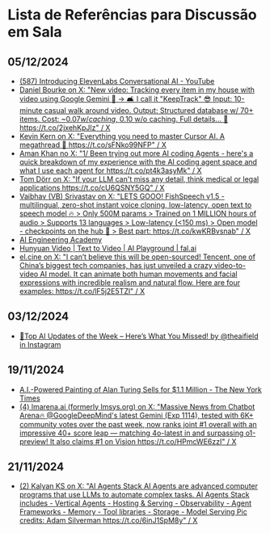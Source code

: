 # Lista de Referências para Discussão em Sala

## 05/12/2024

* [(587) Introducing ElevenLabs Conversational AI - YouTube](https://www.youtube.com/watch?v=v-EYzZCLF48) 
* [Daniel Bourke on X: "New video: Tracking every item in my house with video using Google Gemini 🎥 -&gt; 🛋️ I call it "KeepTrack" 😎 Input: 10-minute casual walk around video. Output: Structured database w/ 70+ items. Cost: ~$0.07 w/ caching, ~$0.10 w/o caching. Full details... 🧵 https://t.co/2jxehKpJlz" / X](https://x.com/mrdbourke/status/1863870479167279486)
* [Kevin Kern on X: "Everything you need to master Cursor AI. A megathread 🧵 https://t.co/sFNko99NFP" / X](https://x.com/kregenrek/status/1864366118548197831)
* [Aman Khan no X: "1/ Been trying out more AI coding Agents - here's a quick breakdown of my experience with the AI coding agent space and what I use each agent for https://t.co/pt4k3asyMk" / X](https://x.com/_amankhan/status/1863943130472464572)
* [Tom Dörr on X: "If your LLM can't miss any detail, think medical or legal applications https://t.co/cU6QSNY5GQ" / X](https://x.com/tom_doerr/status/1864112814467535235)
* [Vaibhav (VB) Srivastav on X: "LETS GOOO! FishSpeech v1.5 - multilingual, zero-shot instant voice cloning, low-latency, open text to speech model 🔥 &gt; Only 500M params &gt; Trained on 1 MILLION hours of audio &gt; Supports 13 languages &gt; Low-latency (&lt;150 ms) &gt; Open model - checkpoints on the hub 🤗 &gt; Best part: https://t.co/kwKRBvsnab" / X](https://x.com/reach_vb/status/1864382548685492339)
* [AI Engineering Academy](https://aiengineering.academy/)
* [Hunyuan Video | Text to Video | AI Playground | fal.ai](https://fal.ai/models/fal-ai/hunyuan-video/playground)
* [el.cine on X: "I can’t believe this will be open-sourced! Tencent, one of China’s biggest tech companies, has just unveiled a crazy video-to-video AI model. It can animate both human movements and facial expressions with incredible realism and natural flow. Here are four examples: https://t.co/lF5j2E5TZl" / X](https://x.com/EHuanglu/status/1864014932133749129) 

## 03/12/2024

* [🚨Top AI Updates of the Week – Here’s What You Missed! by @theaifield in Instagram](https://www.instagram.com/p/DDA_GVsNolH/?img_index=1) 

## 19/11/2024

* [A.I.-Powered Painting of Alan Turing Sells for $1.1 Million - The New York Times](https://www.nytimes.com/2024/11/08/arts/ai-painting-alan-turing-auction.html)
* [(4) lmarena.ai (formerly lmsys.org) on X: "Massive News from Chatbot Arena🔥 @GoogleDeepMind's latest Gemini (Exp 1114), tested with 6K+ community votes over the past week, now ranks joint #1 overall with an impressive 40+ score leap — matching 4o-latest in and surpassing o1-preview! It also claims #1 on Vision https://t.co/HPmcWE6zzI" / X](https://x.com/lmarena_ai/status/1857110672565494098) 

## 21/11/2024

* [(2) Kalyan KS on X: "AI Agents Stack AI Agents are advanced computer programs that use LLMs to automate complex tasks. AI Agents Stack includes - Vertical Agents - Hosting &amp; Serving - Observability - Agent Frameworks - Memory - Tool libraries - Storage - Model Serving Pic credits: Adam Silverman https://t.co/6inJ1SpM8y" / X](https://x.com/kalyan_kpl/status/1857975570421920203) 
